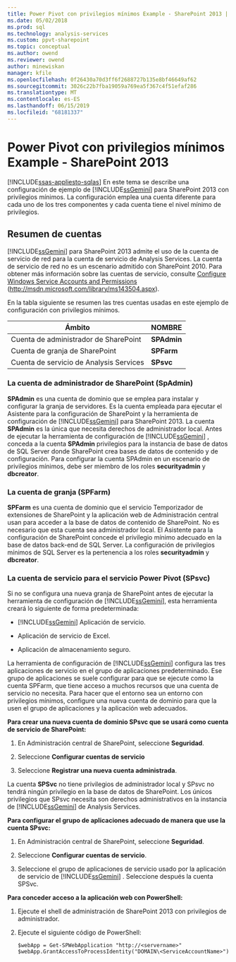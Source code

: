 ```yaml
---
title: Power Pivot con privilegios mínimos Example - SharePoint 2013 | Microsoft Docs
ms.date: 05/02/2018
ms.prod: sql
ms.technology: analysis-services
ms.custom: ppvt-sharepoint
ms.topic: conceptual
ms.author: owend
ms.reviewer: owend
author: minewiskan
manager: kfile
ms.openlocfilehash: 0f26430a70d3ff6f2688727b135e8bf46649af62
ms.sourcegitcommit: 3026c22b7fba19059a769ea5f367c4f51efaf286
ms.translationtype: MT
ms.contentlocale: es-ES
ms.lasthandoff: 06/15/2019
ms.locfileid: "68181337"
---
```

# <a name="power-pivot-minimum-privilege-example---sharepoint-2013"></a>Power Pivot con privilegios mínimos Example - SharePoint 2013
[!INCLUDE[ssas-appliesto-sqlas](../../../includes/ssas-appliesto-sqlas.md)]
  En este tema se describe una configuración de ejemplo de [!INCLUDE[ssGemini](../../../includes/ssgemini-md.md)] para SharePoint 2013 con privilegios mínimos. La configuración emplea una cuenta diferente para cada uno de los tres componentes y cada cuenta tiene el nivel mínimo de privilegios.  
  
## <a name="summary-of-accounts"></a>Resumen de cuentas  
 [!INCLUDE[ssGemini](../../../includes/ssgemini-md.md)] para SharePoint 2013 admite el uso de la cuenta de servicio de red para la cuenta de servicio de Analysis Services. La cuenta de servicio de red no es un escenario admitido con SharePoint 2010. Para obtener más información sobre las cuentas de servicio, consulte [Configure Windows Service Accounts and Permissions](../../../database-engine/configure-windows/configure-windows-service-accounts-and-permissions.md) (http://msdn.microsoft.com/library/ms143504.aspx).  
  
 En la tabla siguiente se resumen las tres cuentas usadas en este ejemplo de configuración con privilegios mínimos.  
  
|Ámbito|NOMBRE|  
|-----------|----------|  
|Cuenta de administrador de SharePoint|**SPAdmin**|  
|Cuenta de granja de SharePoint|**SPFarm**|  
|Cuenta de servicio de Analysis Services|**SPsvc**|  
  
### <a name="the-sharepoint-administrator-account-spadmin"></a>La cuenta de administrador de SharePoint (SpAdmin)  
 **SPAdmin** es una cuenta de dominio que se emplea para instalar y configurar la granja de servidores. Es la cuenta empleada para ejecutar el Asistente para la configuración de SharePoint y la herramienta de configuración de [!INCLUDE[ssGemini](../../../includes/ssgemini-md.md)] para SharePoint 2013. La cuenta **SPAdmin** es la única que necesita derechos de administrador local. Antes de ejecutar la herramienta de configuración de [!INCLUDE[ssGemini](../../../includes/ssgemini-md.md)] , conceda a la cuenta **SPAdmin** privilegios para la instancia de base de datos de SQL Server donde SharePoint crea bases de datos de contenido y de configuración. Para configurar la cuenta SPAdmin en un escenario de privilegios mínimos, debe ser miembro de los roles **securityadmin** y **dbcreator**.  
  
### <a name="the-farm-account-spfarm"></a>La cuenta de granja (SPFarm)  
 **SPFarm** es una cuenta de dominio que el servicio Temporizador de extensiones de SharePoint y la aplicación web de Administración central usan para acceder a la base de datos de contenido de SharePoint. No es necesario que esta cuenta sea administrador local. El Asistente para la configuración de SharePoint concede el privilegio mínimo adecuado en la base de datos back-end de SQL Server. La configuración de privilegios mínimos de SQL Server es la pertenencia a los roles **securityadmin** y **dbcreator**.  
  
### <a name="the-service-account-for-power-pivot-service-spsvc"></a>La cuenta de servicio para el servicio Power Pivot (SPsvc)  
 Si no se configura una nueva granja de SharePoint antes de ejecutar la herramienta de configuración de [!INCLUDE[ssGemini](../../../includes/ssgemini-md.md)], esta herramienta creará lo siguiente de forma predeterminada:  
  
-   [!INCLUDE[ssGemini](../../../includes/ssgemini-md.md)] Aplicación de servicio.  
  
-   Aplicación de servicio de Excel.  
  
-   Aplicación de almacenamiento seguro.  
  
 La herramienta de configuración de [!INCLUDE[ssGemini](../../../includes/ssgemini-md.md)] configura las tres aplicaciones de servicio en el grupo de aplicaciones predeterminado. Ese grupo de aplicaciones se suele configurar para que se ejecute como la cuenta SPFarm, que tiene acceso a muchos recursos que una cuenta de servicio no necesita. Para hacer que el entorno sea un entorno con privilegios mínimos, configure una nueva cuenta de dominio para que la usen el grupo de aplicaciones y la aplicación web adecuados.  
  
 **Para crear una nueva cuenta de dominio SPsvc que se usará como cuenta de servicio de SharePoint:**  
  
1.  En Administración central de SharePoint, seleccione **Seguridad**.  
  
2.  Seleccione **Configurar cuentas de servicio**  
  
3.  Seleccione **Registrar una nueva cuenta administrada**.  
  
 La cuenta **SPSvc** no tiene privilegios de administrador local y SPsvc no tendrá ningún privilegio en la base de datos de SharePoint. Los únicos privilegios que SPsvc necesita son derechos administrativos en la instancia de [!INCLUDE[ssGemini](../../../includes/ssgemini-md.md)] de Analysis Services.  
  
 **Para configurar el grupo de aplicaciones adecuado de manera que use la cuenta SPsvc:**  
  
1.  En Administración central de SharePoint, seleccione **Seguridad**.  
  
2.  Seleccione **Configurar cuentas de servicio**.  
  
3.  Seleccione el grupo de aplicaciones de servicio usado por la aplicación de servicio de [!INCLUDE[ssGemini](../../../includes/ssgemini-md.md)] . Seleccione después la cuenta SPSvc.  
  
 **Para conceder acceso a la aplicación web con PowerShell:**  
  
1.  Ejecute el shell de administración de SharePoint 2013 con privilegios de administrador.  
  
2.  Ejecute el siguiente código de PowerShell:  
  
    ```  
    $webApp = Get-SPWebApplication "http://<servername>"  
    $webApp.GrantAccessToProcessIdentity("DOMAIN\<ServiceAccountName>")  
  
    ```  
  
  
